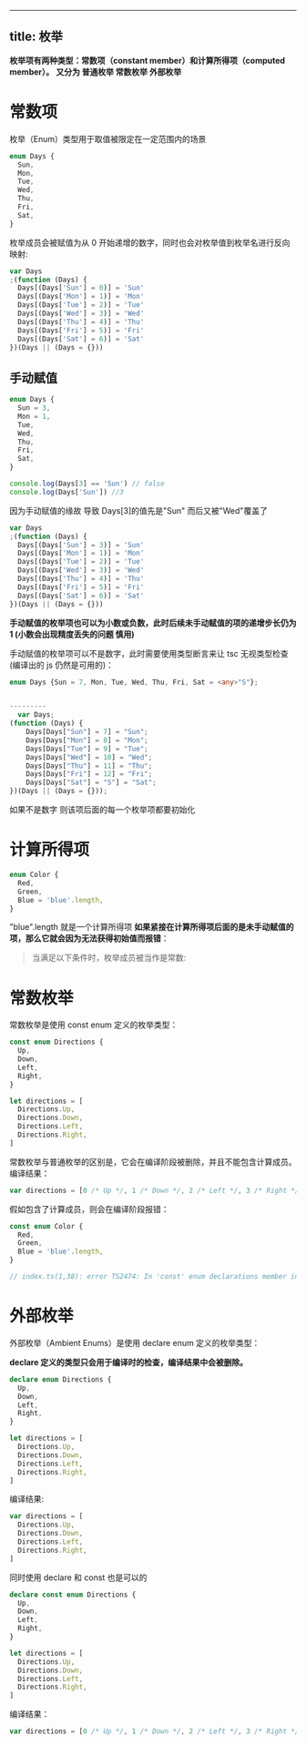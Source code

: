 ------
title: 枚举
---

**枚举项有两种类型：常数项（constant member）和计算所得项（computed member）。**
**又分为 普通枚举 常数枚举 外部枚举**

# **常数项**

枚举（Enum）类型用于取值被限定在一定范围内的场景

```typescript
enum Days {
  Sun,
  Mon,
  Tue,
  Wed,
  Thu,
  Fri,
  Sat,
}
```

枚举成员会被赋值为从 0 开始递增的数字，同时也会对枚举值到枚举名进行反向映射:

```typescript
var Days
;(function (Days) {
  Days[(Days['Sun'] = 0)] = 'Sun'
  Days[(Days['Mon'] = 1)] = 'Mon'
  Days[(Days['Tue'] = 2)] = 'Tue'
  Days[(Days['Wed'] = 3)] = 'Wed'
  Days[(Days['Thu'] = 4)] = 'Thu'
  Days[(Days['Fri'] = 5)] = 'Fri'
  Days[(Days['Sat'] = 6)] = 'Sat'
})(Days || (Days = {}))
```

## 手动赋值

```typescript
enum Days {
  Sun = 3,
  Mon = 1,
  Tue,
  Wed,
  Thu,
  Fri,
  Sat,
}

console.log(Days[3] == 'Sun') // false
console.log(Days['Sun']) //3
```

因为手动赋值的缘故 导致 Days\[3]的值先是"Sun" 而后又被"Wed"覆盖了

```typescript
var Days
;(function (Days) {
  Days[(Days['Sun'] = 3)] = 'Sun'
  Days[(Days['Mon'] = 1)] = 'Mon'
  Days[(Days['Tue'] = 2)] = 'Tue'
  Days[(Days['Wed'] = 3)] = 'Wed'
  Days[(Days['Thu'] = 4)] = 'Thu'
  Days[(Days['Fri'] = 5)] = 'Fri'
  Days[(Days['Sat'] = 6)] = 'Sat'
})(Days || (Days = {}))
```

**手动赋值的枚举项也可以为小数或负数，此时后续未手动赋值的项的递增步长仍为 1 (小数会出现精度丢失的问题 慎用)**

手动赋值的枚举项可以不是数字，此时需要使用类型断言来让 tsc 无视类型检查 (编译出的 js 仍然是可用的)：

```typescript
enum Days {Sun = 7, Mon, Tue, Wed, Thu, Fri, Sat = <any>"S"};


---------
  var Days;
(function (Days) {
    Days[Days["Sun"] = 7] = "Sun";
    Days[Days["Mon"] = 8] = "Mon";
    Days[Days["Tue"] = 9] = "Tue";
    Days[Days["Wed"] = 10] = "Wed";
    Days[Days["Thu"] = 11] = "Thu";
    Days[Days["Fri"] = 12] = "Fri";
    Days[Days["Sat"] = "S"] = "Sat";
})(Days || (Days = {}));
```

如果不是数字 则该项后面的每一个枚举项都要初始化

# **计算所得项**

```typescript
enum Color {
  Red,
  Green,
  Blue = 'blue'.length,
}
```

"blue".length 就是一个计算所得项
**如果紧接在计算所得项后面的是未手动赋值的项，那么它就会因为无法获得初始值而报错**：

> 当满足以下条件时，枚举成员被当作是常数:

# 常数枚举

常数枚举是使用 const enum 定义的枚举类型：

```typescript
const enum Directions {
  Up,
  Down,
  Left,
  Right,
}

let directions = [
  Directions.Up,
  Directions.Down,
  Directions.Left,
  Directions.Right,
]
```

常数枚举与普通枚举的区别是，它会在编译阶段被删除，并且不能包含计算成员。
编译结果：

```javascript
var directions = [0 /* Up */, 1 /* Down */, 2 /* Left */, 3 /* Right */]
```

假如包含了计算成员，则会在编译阶段报错：

```typescript
const enum Color {
  Red,
  Green,
  Blue = 'blue'.length,
}

// index.ts(1,38): error TS2474: In 'const' enum declarations member initializer must be constant expression.
```

# 外部枚举

外部枚举（Ambient Enums）是使用 declare enum 定义的枚举类型：

**declare 定义的类型只会用于编译时的检查，编译结果中会被删除。**

```typescript
declare enum Directions {
  Up,
  Down,
  Left,
  Right,
}

let directions = [
  Directions.Up,
  Directions.Down,
  Directions.Left,
  Directions.Right,
]
```

编译结果:

```typescript
var directions = [
  Directions.Up,
  Directions.Down,
  Directions.Left,
  Directions.Right,
]
```

同时使用 declare 和 const 也是可以的

```typescript
declare const enum Directions {
  Up,
  Down,
  Left,
  Right,
}

let directions = [
  Directions.Up,
  Directions.Down,
  Directions.Left,
  Directions.Right,
]
```

编译结果：

```typescript
var directions = [0 /* Up */, 1 /* Down */, 2 /* Left */, 3 /* Right */]
```

